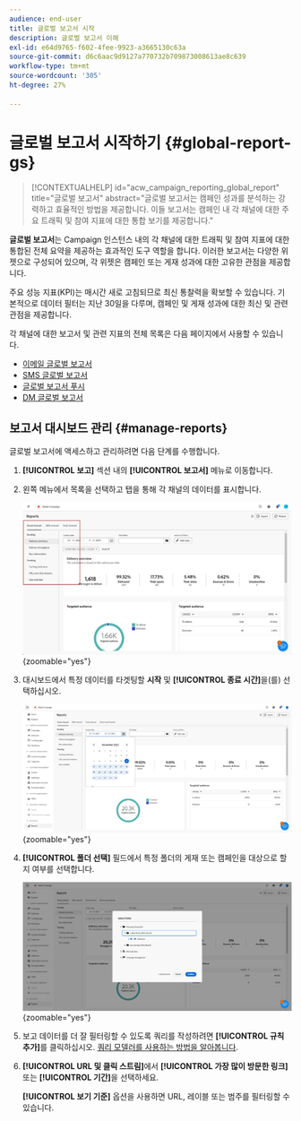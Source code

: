 ```yaml
---
audience: end-user
title: 글로벌 보고서 시작
description: 글로벌 보고서 이해
exl-id: e64d9765-f602-4fee-9923-a3665130c63a
source-git-commit: d6c6aac9d9127a770732b709873008613ae8c639
workflow-type: tm+mt
source-wordcount: '305'
ht-degree: 27%

---
```


# 글로벌 보고서 시작하기 {#global-report-gs}

>[!CONTEXTUALHELP]
>id="acw_campaign_reporting_global_report"
>title="글로벌 보고서"
>abstract="글로벌 보고서는 캠페인 성과를 분석하는 강력하고 효율적인 방법을 제공합니다. 이들 보고서는 캠페인 내 각 채널에 대한 주요 트래픽 및 참여 지표에 대한 통합 보기를 제공합니다."

**글로벌 보고서**&#x200B;는 Campaign 인스턴스 내의 각 채널에 대한 트래픽 및 참여 지표에 대한 통합된 전체 요약을 제공하는 효과적인 도구 역할을 합니다. 이러한 보고서는 다양한 위젯으로 구성되어 있으며, 각 위젯은 캠페인 또는 게재 성과에 대한 고유한 관점을 제공합니다.

주요 성능 지표(KPI)는 매시간 새로 고침되므로 최신 통찰력을 확보할 수 있습니다. 기본적으로 데이터 필터는 지난 30일을 다루며, 캠페인 및 게재 성과에 대한 최신 및 관련 관점을 제공합니다.

각 채널에 대한 보고서 및 관련 지표의 전체 목록은 다음 페이지에서 사용할 수 있습니다.

* [이메일 글로벌 보고서](global-report-email.md)
* [SMS 글로벌 보고서](global-report-sms.md)
* [글로벌 보고서 푸시](global-report-push.md)
* [DM 글로벌 보고서](global-report-direct.md)

## 보고서 대시보드 관리 {#manage-reports}

글로벌 보고서에 액세스하고 관리하려면 다음 단계를 수행합니다.

1. **[!UICONTROL 보고]** 섹션 내의 **[!UICONTROL 보고서]** 메뉴로 이동합니다.

1. 왼쪽 메뉴에서 목록을 선택하고 탭을 통해 각 채널의 데이터를 표시합니다.

   ![각 채널에서 데이터를 탐색하기 위한 왼쪽 메뉴 및 탭을 보여주는 스크린샷](assets/global_report_manage_3.png){zoomable="yes"}

1. 대시보드에서 특정 데이터를 타겟팅할 **시작** 및 **[!UICONTROL 종료 시간]**&#x200B;을(를) 선택하십시오.

   ![데이터 타깃팅의 시작 및 종료 시간을 선택할 수 있는 옵션이 있는 대시보드를 보여 주는 스크린샷](assets/global_report_manage_1.png){zoomable="yes"}

1. **[!UICONTROL 폴더 선택]** 필드에서 특정 폴더의 게재 또는 캠페인을 대상으로 할지 여부를 선택합니다.

   ![게재 또는 캠페인 선택을 위한 선택 폴더 필드를 표시하는 스크린샷](assets/global_report_manage_2.png){zoomable="yes"}

1. 보고 데이터를 더 잘 필터링할 수 있도록 쿼리를 작성하려면 **[!UICONTROL 규칙 추가]**&#x200B;를 클릭하십시오. [쿼리 모델러를 사용하는 방법을 알아봅니다](../query/query-modeler-overview.md).

1. **[!UICONTROL URL 및 클릭 스트림]**&#x200B;에서 **[!UICONTROL 가장 많이 방문한 링크]** 또는 **[!UICONTROL 기간]**&#x200B;을 선택하세요.

   **[!UICONTROL 보기 기준]** 옵션을 사용하면 URL, 레이블 또는 범주를 필터링할 수 있습니다.